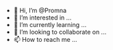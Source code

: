 - 👋 Hi, I’m @Promna
- 👀 I’m interested in ...
- 🌱 I’m currently learning ...
- 💞️ I’m looking to collaborate on ...
- 📫 How to reach me ...

<!---
Promna/Promna is a ✨ special ✨ repository because its `README.md` (this file) appears on your GitHub profile.
You can click the Preview link to take a look at your changes.
--->
